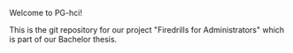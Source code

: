 Welcome to PG-hci!

This is the git repository for our project "Firedrills for Administrators" which is part of our Bachelor thesis. 